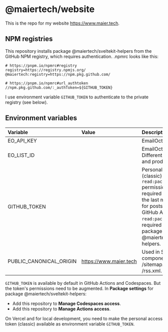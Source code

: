 # @maiertech/website

This is the repo for my website https://www.maier.tech.

## NPM registries

This repository installs package @maiertech/sveltekit-helpers from the GitHub NPM registry, which requires authentication. .npmrc looks like this:

```
# https://pnpm.io/npmrc#registry
registry=https://registry.npmjs.org/
@maiertech:registry=https://npm.pkg.github.com/

# https://pnpm.io/npmrc#url_authtoken
//npm.pkg.github.com/:_authToken=${GITHUB_TOKEN}
```

I use environment variable `GITHUB_TOKEN` to authenticate to the private registry (see below).

## Environment variables

| Variable                | Value                  | Description                                                                                                                                                                                                                                    |
| :---------------------- | :--------------------- | :--------------------------------------------------------------------------------------------------------------------------------------------------------------------------------------------------------------------------------------------- |
| EO_API_KEY              |                        | EmailOctopus API key.                                                                                                                                                                                                                          |
| EO_LIST_ID              |                        | EmailOctopus list ID. Different IDs for dev and prod.                                                                                                                                                                                          |
| GITHUB_TOKEN            |                        | Personal access token (classic) with `repo` and `read:packages` permissions. `repo` is required to retrieve the last modified date for posts from the GitHub API. `read:packages` is required to install package @maiertech/sveltekit-helpers. |
| PUBLIC_CANONICAL_ORIGIN | https://www.maier.tech | Used in SEO components, /sitemap.xml, and /rss.xml.                                                                                                                                                                                            |

`GITHUB_TOKEN` is available by default in GitHub Actions and Codespaces. But the token's permissions need to be augmented. In **Package settings** for package @maiertech/sveltekit-helpers:

- Add this repository to **Manage Codespaces access**.
- Add this repository to **Manage Actions access**.

On Vercel and for local development, you need to make the personal access token (classic) available as environment variable `GITHUB_TOKEN`.
